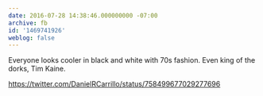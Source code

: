 ```yaml
---
date: 2016-07-28 14:38:46.000000000 -07:00
archive: fb
id: '1469741926'
weblog: false
---
```


Everyone looks cooler in black and white with 70s fashion. Even king of the dorks, Tim Kaine. 

https://twitter.com/DanielRCarrillo/status/758499677029277696

